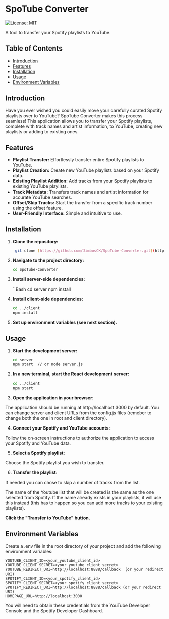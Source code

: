 # SpoTube Converter

[![License: MIT](https://img.shields.io/badge/License-MIT-yellow.svg)](https://opensource.org/licenses/MIT)

A tool to transfer your Spotify playlists to YouTube.

## Table of Contents

- [Introduction](#introduction)
- [Features](#features)
- [Installation](#installation)
- [Usage](#usage)
- [Environment Variables](#environment-variables)

## Introduction

Have you ever wished you could easily move your carefully curated Spotify playlists over to YouTube?  SpoTube Converter makes this process seamless!  This application allows you to transfer your Spotify playlists, complete with track names and artist information, to YouTube, creating new playlists or adding to existing ones.

## Features

- **Playlist Transfer:** Effortlessly transfer entire Spotify playlists to YouTube.
- **Playlist Creation:** Create new YouTube playlists based on your Spotify data.
- **Existing Playlist Addition:** Add tracks from your Spotify playlists to existing YouTube playlists.
- **Track Metadata:** Transfers track names and artist information for accurate YouTube searches.
- **Offset/Skip Tracks:** Start the transfer from a specific track number using the offset feature.
- **User-Friendly Interface:** Simple and intuitive to use.

## Installation

1. **Clone the repository:**

   ```bash
    git clone [https://github.com/JimbosCK/SpoTube-Converter.git](https://github.com/JimbosCK/SpoTube-Converter.git)
   
2. **Navigate to the project directory:**

    ```Bash
    cd SpoTube-Converter
    
3. **Install server-side dependencies:**
    
    ``Bash
    cd server
    npm install

4. **Install client-side dependencies:**

    ```Bash
    cd ../client
    npm install

5. **Set up environment variables (see next section).**

## Usage
1. **Start the development server:**

    ```Bash
    cd server
    npm start  // or node server.js

2. **In a new terminal, start the React development server:**

    ```Bash
    cd ../client
    npm start
    
3. **Open the application in your browser:**

The application should be running at http://localhost:3000 by default.
You can change server and client URLs from the config.js files (remeber to change both the one in root and client directory).

4. **Connect your Spotify and YouTube accounts:**

Follow the on-screen instructions to authorize the application to access your Spotify and YouTube data.

5. **Select a Spotify playlist:**

Choose the Spotify playlist you wish to transfer.

6. **Transfer the playlist:**

If needed you can chose to skip a number of tracks from the list.

The name of the Youtube list that will be created is the same as the one selected from Spotify. If the name already exists in your playlists, it will use this instead (this has to happen so you can add more tracks to your existing playlists).

<b>Click the "Transfer to YouTube" button.</b>

## Environment Variables
Create a .env file in the root directory of your project and add the following environment variables:   
    
    YOUTUBE_CLIENT_ID=<your_youtube_client_id>
    YOUTUBE_CLIENT_SECRET=<your_youtube_client_secret>
    YOUTUBE_REDIRECT_URI=http://localhost:8888/callback  (or your redirect URI)
    SPOTIFY_CLIENT_ID=<your_spotify_client_id>
    SPOTIFY_CLIENT_SECRET=<your_spotify_client_secret>
    SPOTIFY_REDIRECT_URI=http://localhost:8888/callback (or your redirect URI)
    HOMEPAGE_URL=http://localhost:3000
You will need to obtain these credentials from the YouTube Developer Console and the Spotify Developer Dashboard.
